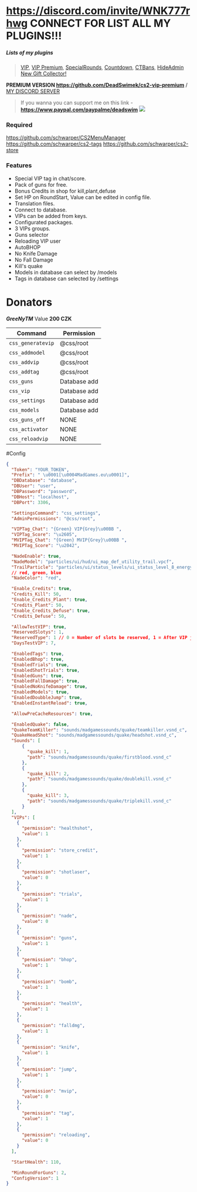 # https://discord.com/invite/WNK777rhwg CONNECT FOR LIST ALL MY PLUGINS!!!


##### Lists of my plugins
> [VIP](https://github.com/DeadSwimek/cs2-vip), [VIP Premium](https://github.com/DeadSwimek/cs2-vip-premium), [SpecialRounds](https://github.com/DeadSwimek/cs2-specialrounds), [Countdown](https://github.com/DeadSwimek/cs2-countdown), [CTBans](https://github.com/DeadSwimek/cs2-ctban), [HideAdmin](https://github.com/DeadSwimek/cs2-hideadmin)
> [New Gift Collector!](https://github.com/DeadSwimek/cs2-gifts)


                


**PREMIUM VERSION https://github.com/DeadSwimek/cs2-vip-premium** / [MY DISCORD SERVER](https://discord.gg/WNK777rhwg)
> If you wanna you can support me on this link - **https://www.paypal.com/paypalme/deadswim**
![](https://camo.githubusercontent.com/6f4dcc3ce2ec908ab308be1f42581be46c9bb46cc9958637cc6044f640ed835f/68747470733a2f2f63646e2e646973636f72646170702e636f6d2f6174746163686d656e74732f313137363533373237323732343735383634382f313137363533373237323938303630373133382f7669702e706e67)

### Required
https://github.com/schwarper/CS2MenuManager
https://github.com/schwarper/cs2-tags
https://github.com/schwarper/cs2-store

### Features
- Special VIP tag in chat/score. 
- Pack of guns for free.
- Bonus Credits in shop for kill,plant,defuse
- Set HP on RoundStart, Value can be edited in config file.
- Translation files.
- Connect to database.
- VIPs can be added from keys.
- Configurated packages.
- 3 VIPs groups.
- Guns selector
- Reloading VIP user
- AutoBHOP
- No Knife Damage
- No Fall Damage
- Kill's quake
- Models in database can select by /models
- Tags in database can selected by /settings


# Donators
***GreeNyTM*** Value **200 CZK**

| Command      | Permission   |
| ------------ | ------------ |
| `css_generatevip`    | @css/root     |
| `css_addmodel`    | @css/root     |
| `css_addvip`    | @css/root     |
| `css_addtag`   | @css/root      | 
| `css_guns`    | Database add     |
| `css_vip`    | Database add     |
| `css_settings`    | Database add     |
| `css_models`    | Database add     |
| `css_guns_off`  | NONE   |
| `css_activator`  | NONE   |
| `css_reloadvip` | NONE  |

#Config

```JSON
{
  "Token": "YOUR_TOKEN",
  "Prefix": " \u0001[\u0004MadGames.eu\u0001]",
  "DBDatabase": "database",
  "DBUser": "user",
  "DBPassword": "password",
  "DBHost": "localhost",
  "DBPort": 3306,

  "SettingsCommand": "css_settings",
  "AdminPermissions": "@css/root",

  "VIPTag_Chat": "{Green} VIP{Grey}\u00BB ",
  "VIPTag_Score": "\u2605",
  "MVIPTag_Chat": "{Green} MVIP{Grey}\u00BB ",
  "MVIPTag_Score": "\u2042",

  "NadeEnable": true,
  "NadeModel": "particles/ui/hud/ui_map_def_utility_trail.vpcf",
  "TrailParticle": "particles/ui/status_levels/ui_status_level_8_energycirc.vpcf",
  // red, green, blue
  "NadeColor": "red",

  "Enable_Credits": true,
  "Credits_Kill": 50,
  "Enable_Credits_Plant": true,
  "Credits_Plant": 50,
  "Enable_Credits_Defuse": true,
  "Credits_Defuse": 50,

  "AllowTestVIP": true,
  "ReservedSlotys": 1,
  "ReservedType": 1 // 0 = Number of slots be reserved, 1 = After VIP joined, NonVIP is kicked
  "DaysTestVIP": 7,

  "EnabledTags": true,
  "EnabledBhop": true,
  "EnabledTrials": true,
  "EnabledShotTrials": true,
  "EnabledGuns": true,
  "EnabledFallDamage": true,
  "EnabledNoKnifeDamage": true,
  "EnabledModels": true,
  "EnabledDoubbleJump": true,
  "EnabledInstantReload": true,

  "AllowPreCacheResources": true,

  "EnabledQuake": false,
  "QuakeTeamKiller": "sounds/madgamessounds/quake/teamkiller.vsnd_c",
  "QuakeHeadShot": "sounds/madgamessounds/quake/headshot.vsnd_c",
  "Sounds": [
      {
        "quake_kill": 1,
        "path": "sounds/madgamessounds/quake/firstblood.vsnd_c"
      },
      {
        "quake_kill": 2,
        "path": "sounds/madgamessounds/quake/doublekill.vsnd_c"
      },
      {
        "quake_kill": 3,
        "path": "sounds/madgamessounds/quake/triplekill.vsnd_c"
      }
  ],
  "VIPs": [
    {
      "permission": "healthshot",
      "value": 1
    },
    {
      "permission": "store_credit",
      "value": 1
    },
    {
      "permission": "shotlaser",
      "value": 0
    },
    {
      "permission": "trials",
      "value": 1
    },
    {
      "permission": "nade",
      "value": 0
    },
    {
      "permission": "guns",
      "value": 1
    },
    {
      "permission": "bhop",
      "value": 1
    },
    {
      "permission": "bomb",
      "value": 1
    },
    {
      "permission": "health",
      "value": 1
    },
    {
      "permission": "falldmg",
      "value": 1
    },
    {
      "permission": "knife",
      "value": 1
    },
    {
      "permission": "jump",
      "value": 1
    },
    {
      "permission": "mvip",
      "value": 0
    },
    {
      "permission": "tag",
      "value": 1
    },
    {
      "permission": "reloading",
      "value": 0
    }
  ],

  "StartHealth": 110,

  "MinRoundForGuns": 2,
  "ConfigVersion": 1
}
```

